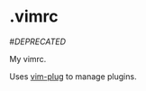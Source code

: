.vimrc
=====

#*DEPRECATED*


My vimrc.

Uses [vim-plug](https://github.com/junegunn/vim-plug) to manage plugins.
